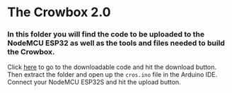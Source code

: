 # The Crowbox 2.0

### In this folder you will find the code to be uploaded to the NodeMCU ESP32 as well as the tools and files needed to build the Crowbox.

Click [here](https://github.com/iamastic/CrowBox2.0/blob/main/Crowbox/DownloadableCode%20V2.zip) to go to the downloadable code and hit the download button. Then extract the folder and open up the `cros.ino` file in the Arduino IDE. Connect your NodeMCU ESP32S and hit the upload button. 
